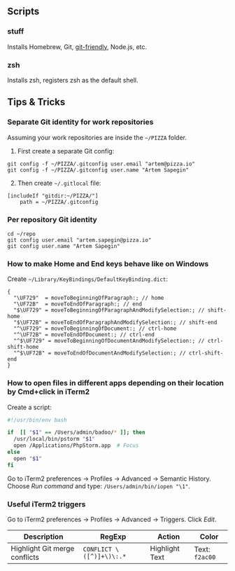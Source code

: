 ## Scripts

### stuff

Installs Homebrew, Git, [git-friendly](https://github.com/jamiew/git-friendly), Node.js, etc.

### zsh

Installs zsh, registers zsh as the default shell.

## Tips & Tricks

### Separate Git identity for work repositories

Assuming your work repositories are inside the `~/PIZZA` folder.

1. First create a separate Git config:

```
git config -f ~/PIZZA/.gitconfig user.email "artem@pizza.io"
git config -f ~/PIZZA/.gitconfig user.name "Artem Sapegin"
```

2. Then create `~/.gitlocal` file:

```
[includeIf "gitdir:~/PIZZA/"]
    path = ~/PIZZA/.gitconfig
```

### Per repository Git identity

```
cd ~/repo
git config user.email "artem.sapegin@pizza.io"
git config user.name "Artem Sapegin"
```

### How to make Home and End keys behave like on Windows

Create `~/Library/KeyBindings/DefaultKeyBinding.dict`:

```
{
  "\UF729"  = moveToBeginningOfParagraph:; // home
  "\UF72B"  = moveToEndOfParagraph:; // end
  "$\UF729" = moveToBeginningOfParagraphAndModifySelection:; // shift-home
  "$\UF72B" = moveToEndOfParagraphAndModifySelection:; // shift-end
  "^\UF729" = moveToBeginningOfDocument:; // ctrl-home
  "^\UF72B" = moveToEndOfDocument:; // ctrl-end
  "^$\UF729" = moveToBeginningOfDocumentAndModifySelection:; // ctrl-shift-home
  "^$\UF72B" = moveToEndOfDocumentAndModifySelection:; // ctrl-shift-end
}
```

### How to open files in different apps depending on their location by Cmd+click in iTerm2

Create a script:

```bash
#!/usr/bin/env bash

if  [[ "$1" == /Users/admin/badoo/* ]]; then
  /usr/local/bin/pstorm "$1"
  open /Applications/PhpStorm.app  # Focus
else
  open "$1"
fi
```

Go to iTerm2 preferences → Profiles → Advanced → Semantic History. Choose _Run command_ and type: `/Users/admin/bin/iopen "\1"`.

### Useful iTerm2 triggers

Go to iTerm2 preferences → Profiles → Advanced → Triggers. Click _Edit_.

| Description                   | RegExp                   | Action         | Color          |
| ----------------------------- | ------------------------ | -------------- | -------------- |
| Highlight Git merge conflicts | `CONFLICT \([^)]+\)\:.*` | Highlight Text | Text: `f2ac00` |
